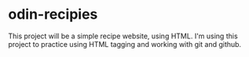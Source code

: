# odin-recipies
This project will be a simple recipe website, using HTML. I'm using this project to practice using HTML tagging and working with git and github.